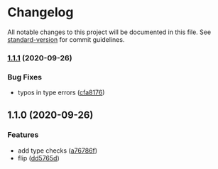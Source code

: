 # Changelog

All notable changes to this project will be documented in this file. See [standard-version](https://github.com/conventional-changelog/standard-version) for commit guidelines.

### [1.1.1](https://github.com/niallpaterson/flip-function/compare/v1.1.0...v1.1.1) (2020-09-26)


### Bug Fixes

* typos in type errors ([cfa8176](https://github.com/niallpaterson/flip-function/commit/cfa81768e9460a71d64fca81542774a4a30f6314))

## 1.1.0 (2020-09-26)


### Features

* add type checks ([a76786f](https://github.com/niallpaterson/flip-function/commit/a76786f2513166c119be7d9925746d492f8c17b1))
* flip ([dd5765d](https://github.com/niallpaterson/flip-function/commit/dd5765d7468139e018865e069990dc7a53a0cea4))
